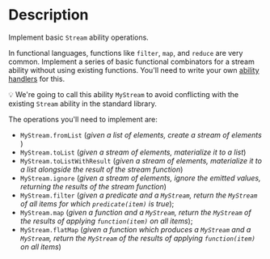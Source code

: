 # Description

Implement basic `Stream` ability operations.

In functional languages, functions like `filter`, `map`, and
`reduce` are very common. Implement a series of basic functional combinators for a stream ability
without using existing functions. You'll need to write your own [ability handlers](https://www.unisonweb.org/docs/abilities/#creating-and-handling-abilities) for this.

💡 We're going to call this ability `MyStream` to avoid conflicting with the existing `Stream` ability in the standard library.

The operations you'll need to implement are:

* `MyStream.fromList` (*given a list of elements, create a stream of elements* )
* `MyStream.toList` (*given a stream of elements, materialize it to a list*)
* `MyStream.toListWithResult` (*given a stream of elements, materialize it to a list alongside the result of the stream function*)
* `MyStream.ignore` (*given a stream of elements, ignore the emitted values, returning the results of the stream function*)
* `MyStream.filter` (*given a predicate and a `MyStream`, return the `MyStream` of all items for which `predicate(item)` is true*);
* `MyStream.map` (*given a function and a `MyStream`, return the `MyStream` of the results of applying `function(item)` on all items*);
* `MyStream.flatMap` (*given a function which produces a `MyStream` and a `MyStream`, return the `MyStream` of the results of applying `function(item)` on all items*)


